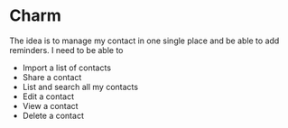 # Charm

The idea is to manage my contact in one single place and be able to add reminders.
I need to be able to
- Import a list of contacts
- Share a contact
- List and search all my contacts
- Edit a contact
- View a contact
- Delete a contact
